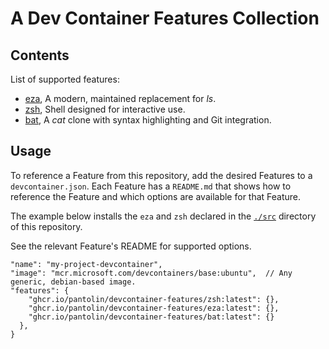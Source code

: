# A Dev Container Features Collection

## Contents

List of supported features:

- [eza](https://github.com/eza-community/eza), A modern, maintained replacement for _ls_.
- [zsh](https://www.zsh.org), Shell designed for interactive use.
- [bat](https://github.com/sharkdp/bat), A _cat_ clone with syntax highlighting and Git integration.


## Usage

To reference a Feature from this repository, add the desired Features to a `devcontainer.json`. Each Feature has a `README.md` that shows how to reference the Feature and which options are available for that Feature.

The example below installs the `eza` and `zsh` declared in the [`./src`](./src) directory of this
repository.

See the relevant Feature's README for supported options.

```jsonc
"name": "my-project-devcontainer",
"image": "mcr.microsoft.com/devcontainers/base:ubuntu",  // Any generic, debian-based image.
"features": {
    "ghcr.io/pantolin/devcontainer-features/zsh:latest": {},
    "ghcr.io/pantolin/devcontainer-features/eza:latest": {},
    "ghcr.io/pantolin/devcontainer-features/bat:latest": {}
  },
}
```